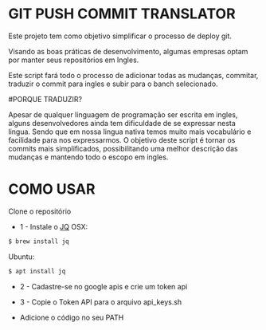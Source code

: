 # GIT PUSH COMMIT TRANSLATOR

 Este projeto tem como objetivo simplificar o processo de deploy git.
 
 Visando as boas práticas de desenvolvimento, algumas empresas optam por manter seus repositórios em Ingles.
 
 Este script fará todo o processo de adicionar todas as mudanças, commitar, traduzir o commit para ingles e subir para o banch selecionado.
 
 #PORQUE TRADUZIR?
 
  Apesar de qualquer linguagem de programação ser escrita em ingles, alguns desenvolvedores ainda tem dificuldade de se expressar nesta lingua. Sendo que em nossa lingua nativa temos muito mais vocabulário e facilidade para nos expressarmos.
  O objetivo deste script é tornar os commits mais simplificados, possibilitando uma melhor descrição das mudanças e mantendo todo o escopo em ingles. 
  
# COMO USAR

 Clone o repositório
 
*  1 - Instale o [JQ]
OSX:
```sh
$ brew install jq
```
Ubuntu:
```sh
$ apt install jq
```

* 2 - Cadastre-se no google apis e crie um token api

* 3 - Copie o Token API para o arquivo api_keys.sh

* Adicione o código no seu PATH




[JQ]: <https://stedolan.github.io/jq/>
 
